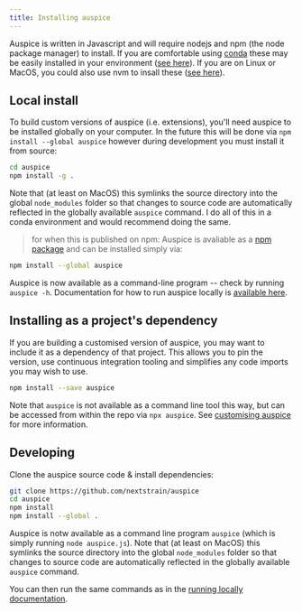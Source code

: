 ```yaml
---
title: Installing auspice
---
```



Auspice is written in Javascript and will require nodejs and npm (the node package manager) to install.
If you are comfortable using [conda](https://conda.io/docs/) these may be easily installed in your environment ([see here](https://anaconda.org/conda-forge/nodejs)).
If you are on Linux or MacOS, you could also use nvm to insall these ([see here](https://nodesource.com/blog/installing-node-js-tutorial-using-nvm-on-mac-os-x-and-ubuntu/)).


## Local install

To build custom versions of auspice (i.e. extensions), you'll need auspice to be installed globally on your computer.
In the future this will be done via `npm install --global auspice` however during development you must install it from source:
```bash
cd auspice
npm install -g .
```
Note that (at least on MacOS) this symlinks the source directory into the global `node_modules` folder so that changes to source code are automatically reflected in the globally available `auspice` command. I do all of this in a conda environment and would recommend doing the same.


> for when this is published on npm:
Auspice is avaliable as a [npm package](https://www.npmjs.com/package/auspice) and can be installed simply via:
```bash
npm install --global auspice
```
Auspice is now available as a command-line program -- check by running `auspice -h`.
Documentation for how to run auspice locally is [available here](runningLocally.md).


## Installing as a project's dependency
If you are building a customised version of auspice, you may want to include it as a dependency of that project.
This allows you to pin the version, use continuous integration tooling and simplifies any code imports you may wish to use.
```bash
npm install --save auspice
```
Note that `auspice` is not available as a command line tool this way, but can be accessed from within the repo via `npx auspice`.
See [customising auspice](customisations/README.md) for more information.


## Developing

Clone the auspice source code & install dependencies:
```bash
git clone https://github.com/nextstrain/auspice
cd auspice
npm install
npm install --global .
```

Auspice is notw available as a command line program `auspice` (which is simply running `node auspice.js`).
Note that (at least on MacOS) this symlinks the source directory into the global `node_modules` folder so that changes to source code are automatically reflected in the globally available `auspice` command.

You can then run the same commands as in the [running locally documentation](runningLocally.md).
